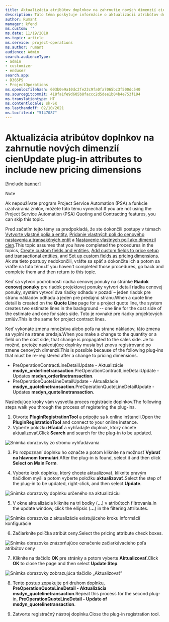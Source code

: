 ```yaml
---
title: Aktualizácia atribútov doplnkov na zahrnutie nových dimenzií cien
description: Táto téma poskytuje informácie o aktualizácii atribútov doplnkov pre dimenzie cien.
author: Rumant
manager: kfend
ms.custom: ''
ms.date: 11/19/2018
ms.topic: article
ms.service: project-operations
ms.author: rumant
audience: Admin
search.audienceType:
- admin
- customizer
- enduser
search.app:
- D365PS
- ProjectOperations
ms.openlocfilehash: 603b0e9a10dc2fe23c9fa0fa7065bc3f500dc540
ms.sourcegitcommit: 418fa1fe9d605b8faccc2d5dee1b04b4e753f194
ms.translationtype: HT
ms.contentlocale: sk-SK
ms.lasthandoff: 02/10/2021
ms.locfileid: "5147087"
---
```

# <a name="update-plug-in-attributes-to-include-new-pricing-dimensions"></a><span data-ttu-id="89f4f-103">Aktualizácia atribútov doplnkov na zahrnutie nových dimenzií cien</span><span class="sxs-lookup"><span data-stu-id="89f4f-103">Update plug-in attributes to include new pricing dimensions</span></span>

[!include [banner](../includes/psa-now-project-operations.md)]

> [!NOTE]
> <span data-ttu-id="89f4f-104">Ak nepoužívate program Project Service Automation (PSA) a funkcie uzatvárania zmlúv, môžete túto tému vynechať.</span><span class="sxs-lookup"><span data-stu-id="89f4f-104">If you are not using the Project Service Automation (PSA) Quoting and Contracting features, you can skip this topic.</span></span>

<span data-ttu-id="89f4f-105">Pred začatím tejto témy sa predpokladá, že ste dokončili postupy v témach [Vytvorte vlastné polia a entity](create-custom-fields-entities.md), [Pridanie vlastných polí do cenového nastavenia a transakčných entít](field-references.md) a [Nastavenie vlastných polí ako dimenzií cien](set-up-pricing-dimensions.md).</span><span class="sxs-lookup"><span data-stu-id="89f4f-105">This topic assumes that you have completed the procedures in the topics, [Create custom fields and entities](create-custom-fields-entities.md), [Add custom fields to price setup and transactional entities](field-references.md), and [Set up custom fields as pricing dimensions](set-up-pricing-dimensions.md).</span></span> <span data-ttu-id="89f4f-106">Ak ste tieto postupy nedokončili, vráťte sa späť a dokončite ich a potom sa vráťte na túto tému.</span><span class="sxs-lookup"><span data-stu-id="89f4f-106">If you haven't completed those procedures, go back and complete them and then return to this topic.</span></span>

<span data-ttu-id="89f4f-107">Keď sa vytvorí podrobnosti riadka cenovej ponuky na stránke **Riadok cenovej ponuky** pre riadok projektovej ponuky vytvorí detail riadka cenovej ponuky, systém vytvorí dva riadky odhadu v pozadí – jeden riadok pre stranu nákladov odhadu a jeden pre predajnú stranu.</span><span class="sxs-lookup"><span data-stu-id="89f4f-107">When a quote line detail is created on the **Quote Line** page for a project quote line, the system creates two estimate lines in the background -- one line for the cost side of the estimate and one for sales side.</span></span> <span data-ttu-id="89f4f-108">Toto je rovnaké pre riadky projektových zmlúv.</span><span class="sxs-lookup"><span data-stu-id="89f4f-108">This is the same  for project contract lines.</span></span>

<span data-ttu-id="89f4f-109">Keď vykonáte zmenu množstva alebo poľa na strane nákladov, táto zmena sa vyplní na strane predaja.</span><span class="sxs-lookup"><span data-stu-id="89f4f-109">When you make a change to the quantity or a field on the cost side, that change is propagated to the sales side.</span></span> <span data-ttu-id="89f4f-110">Je to možné, pretože nasledujúce doplnky musia byť znovu registrované po zmene cenových dimenzií.</span><span class="sxs-lookup"><span data-stu-id="89f4f-110">This is possible because of the following plug-ins that must be re-registered after a change to pricing dimensions.</span></span>

- <span data-ttu-id="89f4f-111">PreOperationContractLineDetailUpdate - Aktualizácie **msdyn_orderlinetransaction**.</span><span class="sxs-lookup"><span data-stu-id="89f4f-111">PreOperationContractLineDetailUpdate - Updates **msdyn_orderlinetransaction**.</span></span>
- <span data-ttu-id="89f4f-112">PreOperationQuoteLineDetailUpdate - Aktualizácie **msdyn_quotelinetransaction**.</span><span class="sxs-lookup"><span data-stu-id="89f4f-112">PreOperationQuoteLineDetailUpdate - Updates **msdyn_quotelinetransaction**.</span></span>

<span data-ttu-id="89f4f-113">Nasledujúce kroky vám vysvetlia proces registrácie doplnkov.</span><span class="sxs-lookup"><span data-stu-id="89f4f-113">The following steps walk you through the process of registering the plug-ins.</span></span>

1. <span data-ttu-id="89f4f-114">Otvorte **PluginRegistrationTool** a pripojte sa k online inštancii.</span><span class="sxs-lookup"><span data-stu-id="89f4f-114">Open the **PluginRegistrationTool** and connect to your online instance.</span></span>
2. <span data-ttu-id="89f4f-115">Vyberte položku **Hľadať** a vyhľadajte doplnok, ktorý chcete aktualizovať.</span><span class="sxs-lookup"><span data-stu-id="89f4f-115">Click **Search** and search for the plug-in to be updated.</span></span>

 ![Snímka obrazovky zo stromu vyhľadávania](media/PRT-1.png)

3. <span data-ttu-id="89f4f-117">Po rozpoznaní doplnku ho označte a potom kliknite na možnosť **Vybrať na hlavnom formulári**.</span><span class="sxs-lookup"><span data-stu-id="89f4f-117">After the plug-in is found, select it and then click **Select on Main Form**.</span></span>

4. <span data-ttu-id="89f4f-118">Vyberte krok doplnku, ktorý chcete aktualizovať, kliknite pravým tlačidlom myši a potom vyberte položku **aktualizovať.**</span><span class="sxs-lookup"><span data-stu-id="89f4f-118">Select the step of the plug-in to be updated, right-click, and then select **Update**.</span></span>

 ![Snímka obrazovky doplnku určeného na aktualizáciu](media/PRT-2.png)
 
5. <span data-ttu-id="89f4f-120">V okne aktualizácia kliknite na tri bodky (**...**) v atribútoch filtrovania.</span><span class="sxs-lookup"><span data-stu-id="89f4f-120">In the update window, click the ellipsis (**...**) in the filtering attributes.</span></span>

 ![Snímka obrazovka z aktualizácie existujúceho kroku informácií konfigurácie](media/PRT-3.png)
 
6. <span data-ttu-id="89f4f-122">Začiarknite políčka atribút ceny.</span><span class="sxs-lookup"><span data-stu-id="89f4f-122">Select the pricing attribute check boxes.</span></span>

 ![Snímka obrazovka znázorňujúce označenie začiarkávacieho poľa atribútov ceny](media/PRT-4.png)

7. <span data-ttu-id="89f4f-124">Kliknite na tlačidlo **OK** pre stránky a potom vyberte **Aktualizovať**.</span><span class="sxs-lookup"><span data-stu-id="89f4f-124">Click **OK** to close the page and then select **Update Step**.</span></span>

 ![Snímka obrazovky zobrazujúca tlačidlo „Aktualizovať”](media/PRT-5.png)
 
8. <span data-ttu-id="89f4f-126">Tento postup zopakujte pri druhom doplnku, **PreOperationQuoteLineDetail - Aktualizácia msdyn_quotelinetransaction**.</span><span class="sxs-lookup"><span data-stu-id="89f4f-126">Repeat this process for the second plug-in, **PreOperationQuoteLineDetail - Update of msdyn_quotelinetransaction**.</span></span>

9. <span data-ttu-id="89f4f-127">Zatvorte registračný nástroj doplnku.</span><span class="sxs-lookup"><span data-stu-id="89f4f-127">Close the plug-in registration tool.</span></span>

